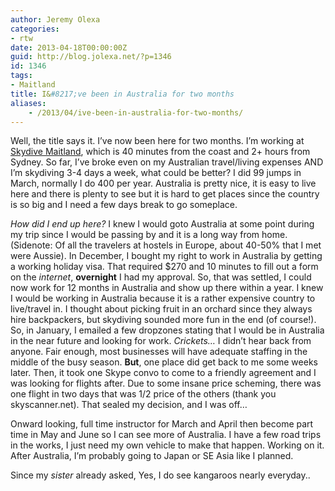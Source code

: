```yaml
---
author: Jeremy Olexa
categories:
- rtw
date: 2013-04-18T00:00:00Z
guid: http://blog.jolexa.net/?p=1346
id: 1346
tags:
- Maitland
title: I&#8217;ve been in Australia for two months
aliases:
    - /2013/04/ive-been-in-australia-for-two-months/
---
```


Well, the title says it. I&#8217;ve now been here for two months. I&#8217;m working at [Skydive Maitland][1], which is 40 minutes from the coast and 2+ hours from Sydney. So far, I&#8217;ve broke even on my Australian travel/living expenses AND I&#8217;m skydiving 3-4 days a week, what could be better? I did 99 jumps in March, normally I do 400 per year. Australia is pretty nice, it is easy to live here and there is plenty to see but it is hard to get places since the country is so big and I need a few days break to go someplace.

*How did I end up here?* I knew I would goto Australia at some point during my trip since I would be passing by and it is a long way from home. (Sidenote: Of all the travelers at hostels in Europe, about 40-50% that I met were Aussie). In December, I bought my right to work in Australia by getting a working holiday visa. That required $270 and 10 minutes to fill out a form on the *internet*, **overnight** I had my approval. So, that was settled, I could now work for 12 months in Australia and show up there within a year. I knew I would be working in Australia because it is a rather expensive country to live/travel in. I thought about picking fruit in an orchard since they always hire backpackers, but skydiving sounded more fun in the end (of course!). So, in January, I emailed a few dropzones stating that I would be in Australia in the near future and looking for work. *Crickets&#8230;* I didn&#8217;t hear back from anyone. Fair enough, most businesses will have adequate staffing in the middle of the busy season. **But**, one place did get back to me some weeks later. Then, it took one Skype convo to come to a friendly agreement and I was looking for flights after. Due to some insane price scheming, there was one flight in two days that was 1/2 price of the others (thank you skyscanner.net). That sealed my decision, and I was off&#8230;

Onward looking, full time instructor for March and April then become part time in May and June so I can see more of Australia. I have a few road trips in the works, I just need my own vehicle to make that happen. Working on it. After Australia, I&#8217;m probably going to Japan or SE Asia like I planned.

Since my *sister* already asked, Yes, I do see kangaroos nearly everyday..

 [1]: http://www.skydivemaitland.com.au/